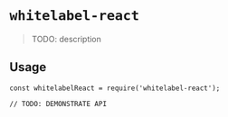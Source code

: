 # `whitelabel-react`

> TODO: description

## Usage

```
const whitelabelReact = require('whitelabel-react');

// TODO: DEMONSTRATE API
```
